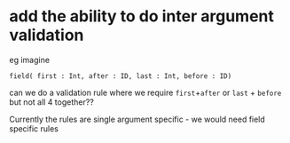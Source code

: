 

# add the ability to do inter argument validation

eg imagine

    field( first : Int, after : ID, last : Int, before : ID)
    
can we do a validation rule where we require `first`+`after` or `last` + `before` but not all 4 together??

Currently the rules are single argument specific - we would need field specific rules

